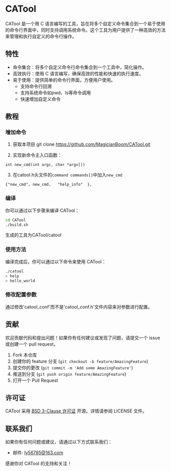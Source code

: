 # CATool

CATool 是一个用 C 语言编写的工具，旨在将多个自定义命令集合到一个易于使用的命令行界面中，同时支持调用系统命令。这个工具为用户提供了一种高效的方法来管理和执行自定义的命令行操作。

## 特性

- 命令集合：将多个自定义命令行命令集合到一个工具中，简化操作。
- 高效执行：使用 C 语言编写，确保高效的性能和快速的执行速度。
- 易于使用：提供简单的命令行界面，方便用户使用。
  - 支持命令行回溯
  - 支持系统命令如pwd、ls等命令调用
  - 快速增加自定义命令

## 教程
### 增加命令
1. 获取本项目
git clone https://github.com/MagicianBoom/CATool.git

2. 实现新命令主入口函数：
```
int new_cmd(int argc, char *argv[])
```
3. 在catool.h头文件的`command commands[]`中加入`new_cmd`
```
{"new_cmd", new_cmd,   "help_info"  },
```

### 编译

你可以通过以下步骤来编译 CATool：

```bash
cd CATool
./build.sh
```
生成的工具为CATool/catool

### 使用方法

编译完成后，你可以通过以下命令来使用 CATool：

```bash
./catool
> help
> hello_world
```

### 修改配置参数
通过修改'catool_conf'而不是'catool_conf.h'文件内容来对参数进行配置。

## 贡献

欢迎贡献代码和提出问题！如果你有任何建议或发现了问题，请提交一个 issue 或创建一个 pull request。

1. Fork 本仓库
2. 创建你的 feature 分支 (`git checkout -b feature/AmazingFeature`)
3. 提交你的更改 (`git commit -m 'Add some AmazingFeature'`)
4. 推送到分支 (`git push origin feature/AmazingFeature`)
5. 打开一个 Pull Request

## 许可证

CATool 采用 [BSD 3-Clause 许可证](LICENSE) 开源。详情请参阅 LICENSE 文件。

## 联系我们

如果你有任何问题或建议，请通过以下方式联系我们：

- 邮件: ly56785@163.com

感谢你对 CATool 的支持和关注！
